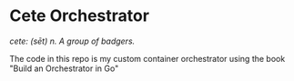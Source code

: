 # Cete Orchestrator

*cete: (sēt) n. A group of badgers.*

The code in this repo is my custom container orchestrator using the book "Build an Orchestrator in Go"
